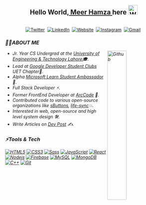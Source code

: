 ## <div align="center">Hello World,<a href = "https://meerhamza1421-me.web.app/"> Meer Hamza </a> here <img src="https://github.com/TheDudeThatCode/TheDudeThatCode/blob/master/Assets/Hi.gif" width="30px" alt="Waving"></div>

<p align="center">
<br>
<a href="https://twitter.com/MeerHamza1421"><img src="https://img.shields.io/badge/Twitter-1DA1F2?style=for-the-badge&logo=twitter&logoColor=white" alt="Twitter" /></a>&nbsp;
<a href="https://linkedin.com/in/meerhamza1421/"><img src="https://img.shields.io/badge/linkedin-%230077B5.svg?&style=for-the-badge&logo=linkedin&logoColor=white" alt="LinkedIn" /></a>&nbsp;
<a href="https://dev.to/meerhamza1421/"><img alt="Website" src="https://img.shields.io/badge/dev.to-0A0A0A?style=for-the-badge&logo=dev-dot-to&logoColor=white"></a>&nbsp;
<a href="https://www.instagram.com/meer.hamza_1421/"><img src="https://img.shields.io/badge/instagram-%23E4405F.svg?&style=for-the-badge&logo=instagram&logoColor=white" alt="Instagram" /></a>&nbsp;
<a href="mailto:hamzababar37@gmail.com?subject=From%20GitHub&body=Hi,%20there.%20Found%20you%20from%20GitHub."><img src="https://img.shields.io/badge/gmail-%23D14836.svg?&style=for-the-badge&logo=gmail&logoColor=white" alt="Gmail"/></a>&nbsp;
</p>

<h3><i>🙋‍♂️ABOUT ME<i/></h3>
  <img width="35%" align="right" alt="Github" src="https://user-images.githubusercontent.com/48678280/88862734-4903af80-d201-11ea-968b-9c939d88a37c.gif" />

  -  Jr. Year CS Undergrad at the [University of Engineering & Technology Lahore](https://uet.edu.pk/)🎓.
  -  Lead at [Google Developer Student Clubs](https://developers.google.com/community/dsc) UET Chapter🚀.
  -  Alpha [Microsoft Learn Student Ambassador](https://studentambassadors.microsoft.com) 🔰.
  -  Full Stack Developer ⚡.
  -  Former FrontEnd Developer at [ArcCode](https://github.com/ArcCodeTeam/) 🎨.
  -  Contributed code to various open-source organizations like [sButtons](https://github.com/sButtons), [life-sync](https://github.com/life-sync/)💥.
  -  Interested in web, open-source and high level system design 🛠️.
  -  Write Articles on [Dev Post](https://dev.to/meerhamza1421) ✍️.

<h3><i>⚡Tools & Tech</i></h3>

[![HTML5](https://img.shields.io/badge/-HTML5-E34F26?style=flat&logo=html5&logoColor=white&link=https://github.com/meerhamza1421)](https://github.com/meerhamza1421) 
[![CSS3](https://img.shields.io/badge/-CSS3-1572B6?style=flat&logo=css3&link=https://github.com/meerhamza1421)](https://github.com/meerhamza1421) 
[![Sass](https://img.shields.io/badge/-SCSS-aliceblue?style=flat&logo=sass&link=https://github.com/meerhamza1421)](https://github.com/meerhamza1421) 
[![JavaScript](https://img.shields.io/badge/-JavaScript-black?style=flat&logo=javascript&link=https://github.com/meerhamza1421)](https://github.com/meerhamza1421) 
[![React](https://img.shields.io/badge/-React-black?style=flat&logo=react&link=https://github.com/meerhamza1421)](https://github.com/meerhamza1421) 
[![Nodejs](https://img.shields.io/badge/-Nodejs-green?style=flat&logo=Node.js&link=https://github.com/meerhamza1421)](https://github.com/meerhamza1421) 
[![Firebase](https://img.shields.io/badge/-Firebase-white?style=flat&logo=firebase&logoColor=yellow&logoText=blacklink=https://github.com/meerhamza1421)](https://github.com/meerhamza1421) 
[![MySQL](https://img.shields.io/badge/-MySQL-black?style=flat&logo=mysql&link=https://github.com/meerhamza1421)](https://github.com/meerhamza1421)
[![MongoDB](https://img.shields.io/badge/-MongoDB-FCA121?style=flat&logo=mongodb&link=https://github.com/meerhamza1421)](https://gitlab.com/meerhamza1421)
[![C++](https://img.shields.io/badge/-C++-blue?style=flat&logo=c++&link=https://github.com/meerhamza1421)](https://gitlab.com/meerhamza1421)
[![Git](https://img.shields.io/badge/-Git-black?style=flat&logo=git&link=https://github.com/meerhamza1421)](https://github.com/meerhamza1421)
